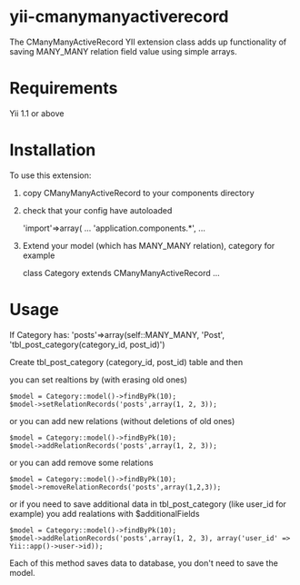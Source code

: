 yii-cmanymanyactiverecord
=========================

The CManyManyActiveRecord YII extension class adds up functionality of saving MANY_MANY relation field value using simple arrays.

Requirements 
=========================

Yii 1.1 or above

Installation
========================= 

To use this extension:

1) copy CManyManyActiveRecord to your components directory

2) check that your config have autoloaded

	'import'=>array(
		...
		'application.components.*',
		...
		
3) Extend your model (which has MANY_MANY relation), category for example

	class Category extends CManyManyActiveRecord
	...

Usage
=========================

If Category has: 'posts'=>array(self::MANY_MANY, 'Post', 'tbl_post_category(category_id, post_id)')

Create tbl_post_category (category_id, post_id) table and then

you can set realtions by (with erasing old ones)

	$model = Category::model()->findByPk(10);
	$model->setRelationRecords('posts',array(1, 2, 3));

or you can add new relations (without deletions of old ones)

	$model = Category::model()->findByPk(10);
	$model->addRelationRecords('posts',array(1, 2, 3));

or you can add remove some relations

	$model = Category::model()->findByPk(10);
	$model->removeRelationRecords('posts',array(1,2,3));

or if you need to save additional data in tbl_post_category (like user_id for example) you add realations with $additionalFields 

	$model = Category::model()->findByPk(10);
	$model->addRelationRecords('posts',array(1, 2, 3), array('user_id' => Yii::app()->user->id));

Each of this method saves data to database, you don't need to save the model.